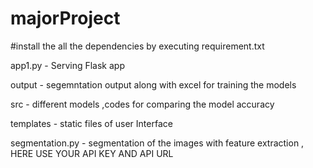 # majorProject

#install the all the dependencies by executing requirement.txt 

app1.py - Serving Flask app 

output - segemntation output along with excel for training the models

src - different models ,codes for comparing the model accuracy

templates -  static files of user Interface 

segmentation.py - segmentation of the images with feature extraction , HERE USE YOUR API KEY AND API URL
